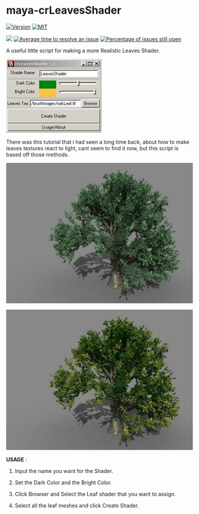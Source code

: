 # maya-crLeavesShader

[![Version](https://img.shields.io/badge/version-1.1.0-green.svg)]()
[![MIT](https://img.shields.io/badge/license-MIT-green)]()

[![](https://img.shields.io/badge/TWITTER-%40artbycrunk-blue.svg?logo=twitter&style=flat)](https://twitter.com/artbycrunk)
[![Average time to resolve an issue](https://isitmaintained.com/badge/resolution/artbycrunk/maya-crLeavesShader.svg)](https://isitmaintained.com/project/artbycrunk/maya-crLeavesShader "Average time to resolve an issue")
[![Percentage of issues still open](https://isitmaintained.com/badge/open/artbycrunk/maya-crLeavesShader.svg)](https://isitmaintained.com/project/artbycrunk/maya-crLeavesShader "Percentage of issues still open")

<!-- Images -->
[crLeavesShader_screen01]: images/crLeavesShader_screen01.jpg "crLeavesShader_screen01"
[leaves_before]: images/leaves_before.jpg "leaves_before"
[leaves_after]: images/leaves_after.jpg "leaves_after"

A useful little script for making a more Realistic Leaves Shader. 

![crLeavesShader_screen01][crLeavesShader_screen01]

There was this tutorial that i had seen a long time back, about how to make leaves textures react to light, cant seem to find it now, but this script is based off those methods. 

![leaves_before][leaves_before]

![leaves_after][leaves_after]


**USAGE** : 

1. Input the name you want for the Shader. 

2. Set the Dark Color and the Bright Color. 

3. Click Browser and Select the Leaf shader that you want to assign. 

4. Select all the leaf meshes and click Create Shader. 
